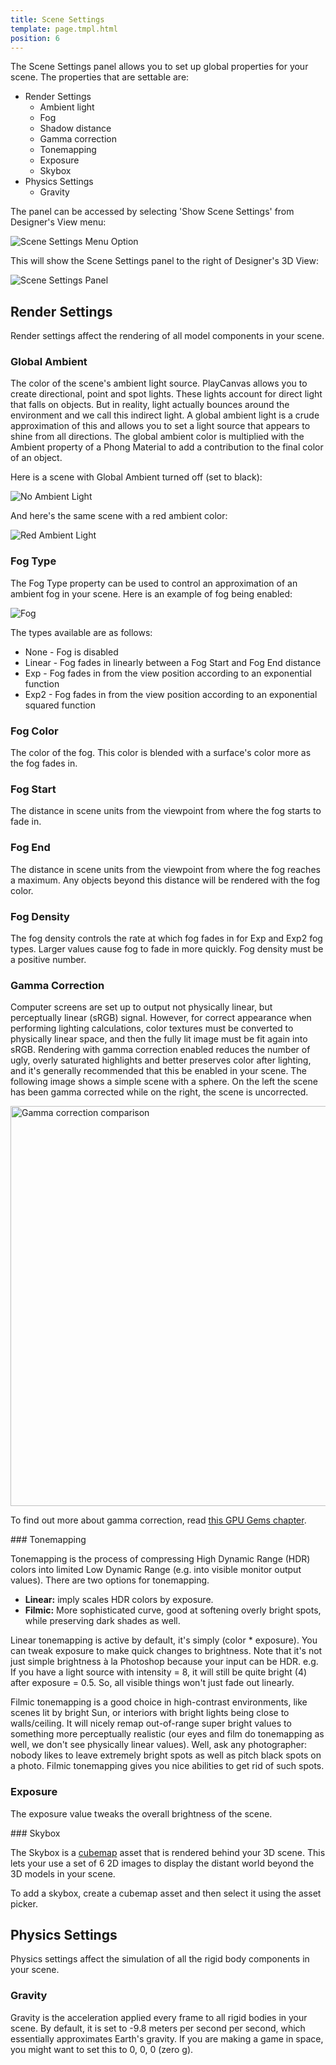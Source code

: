 ```yaml
---
title: Scene Settings
template: page.tmpl.html
position: 6
---
```


The Scene Settings panel allows you to set up global properties for your scene. The properties that are settable are:

* Render Settings
  * Ambient light
  * Fog
  * Shadow distance
  * Gamma correction
  * Tonemapping
  * Exposure
  * Skybox
* Physics Settings
  * Gravity

The panel can be accessed by selecting 'Show Scene Settings' from Designer's View menu:

<img alt="Scene Settings Menu Option" src="/images/platform/scene_settings/scene_settings_view_menu.png" />

This will show the Scene Settings panel to the right of Designer's 3D View:

<img alt="Scene Settings Panel" src="/images/platform/scene_settings/scene_settings_panel_default.png" />

## Render Settings

Render settings affect the rendering of all model components in your scene.

### Global Ambient

The color of the scene's ambient light source. PlayCanvas allows you to create directional, point and spot lights. These lights account for direct light that falls on objects. But in reality, light actually bounces around the environment and we call this indirect light. A global ambient light is a crude approximation of this and allows you to set a light source that appears to shine from all directions. The global ambient color is multiplied with the Ambient property of a Phong Material to add a contribution to the final color of an object.

Here is a scene with Global Ambient turned off (set to black):

<img alt="No Ambient Light" src="/images/platform/scene_settings/scene_settings_ambient_off.png" />

And here's the same scene with a red ambient color:

<img alt="Red Ambient Light" src="/images/platform/scene_settings/scene_settings_ambient_on.png" />

### Fog Type

The Fog Type property can be used to control an approximation of an ambient fog in your scene. Here is an example of fog being enabled:

<img alt="Fog" src="/images/platform/scene_settings/scene_settings_fog_linear.png" />

The types available are as follows:

* None - Fog is disabled
* Linear - Fog fades in linearly between a Fog Start and Fog End distance
* Exp - Fog fades in from the view position according to an exponential function
* Exp2 - Fog fades in from the view position according to an exponential squared function

### Fog Color

The color of the fog. This color is blended with a surface's color more as the fog fades in.

### Fog Start

The distance in scene units from the viewpoint from where the fog starts to fade in.

### Fog End

The distance in scene units from the viewpoint from where the fog reaches a maximum. Any objects beyond this distance will be rendered with the fog color.

### Fog Density

The fog density controls the rate at which fog fades in for Exp and Exp2 fog types. Larger values cause fog to fade in more quickly. Fog density must be a positive number.

### Gamma Correction

Computer screens are set up to output not physically linear, but perceptually linear (sRGB) signal. However, for correct appearance when performing lighting calculations, color textures must be converted to physically linear space, and then the fully lit image must be fit again into sRGB. Rendering with gamma correction enabled reduces the number of ugly, overly saturated highlights and better preserves color after lighting, and it's generally recommended that this be enabled in your scene. The following image shows a simple scene with a sphere. On the left the scene has been gamma corrected while on the right, the scene is uncorrected.

<img alt="Gamma correction comparison" width="640" src="/images/platform/scene_settings/scene_settings_gamma_correction.png" />

To find out more about gamma correction, read [this GPU Gems chapter](http://http.developer.nvidia.com/GPUGems3/gpugems3_ch24.html).

### Tonemapping

Tonemapping is the process of compressing High Dynamic Range (HDR) colors into limited Low Dynamic Range (e.g. into visible monitor output values). There are two options for tonemapping.

* **Linear:** imply scales HDR colors by exposure.
* **Filmic:** More sophisticated curve, good at softening overly bright spots, while preserving dark shades as well.

Linear tonemapping is active by default, it's simply (color * exposure). You can tweak exposure to make quick changes to brightness. Note that it's not just simple brightness à la Photoshop because your input can be HDR. e.g. If you have a light source with intensity = 8, it will still be quite bright (4) after exposure = 0.5. So, all visible things won't just fade out linearly.

Filmic tonemapping is a good choice in high-contrast environments, like scenes lit by bright Sun, or interiors with bright lights being close to walls/ceiling. It will nicely remap out-of-range super bright values to something more perceptually realistic (our eyes and film do tonemapping as well, we don't see physically linear values). Well, ask any photographer: nobody likes to leave extremely bright spots as well as pitch black spots on a photo. Filmic tonemapping gives you nice abilities to get rid of such spots.

### Exposure

The exposure value tweaks the overall brightness of the scene.

### Skybox

The Skybox is a [cubemap] asset that is rendered behind your 3D scene. This lets your use a set of 6 2D images to display the distant world beyond the 3D models in your scene.

To add a skybox, create a cubemap asset and then select it using the asset picker.

## Physics Settings

Physics settings affect the simulation of all the rigid body components in your scene.

### Gravity

Gravity is the acceleration applied every frame to all rigid bodies in your scene. By default, it is set to -9.8 meters per second per second, which essentially approximates Earth's gravity. If you are making a game in space, you might want to set this to 0, 0, 0 (zero g).

[cubemap]: /user-manual/assets/cubemaps
